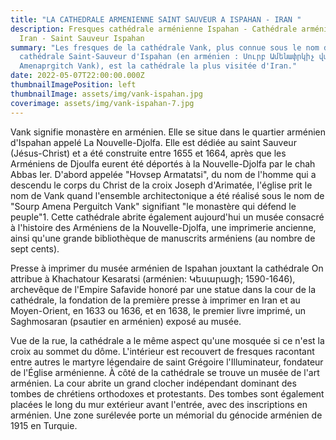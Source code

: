 ```yaml
---
title: "LA CATHEDRALE ARMENIENNE SAINT SAUVEUR A ISPAHAN - IRAN "
description: Fresques cathédrale arménienne Ispahan - Cathédrale arménienne en
  Iran - Saint Sauveur Ispahan
summary: "Les fresques de la cathédrale Vank, plus connue sous le nom de
  cathédrale Saint-Sauveur d'Ispahan (en arménien : Սուրբ Ամենափրկիչ վանք Sourp
  Amenaprgitch Vank), est la cathédrale la plus visitée d'Iran."
date: 2022-05-07T22:00:00.000Z
thumbnailImagePosition: left
thumbnailImage: assets/img/vank-ispahan.jpg
coverimage: assets/img/vank-ispahan-7.jpg
---
```

Vank signifie monastère en arménien. Elle se situe dans le quartier arménien d'Ispahan appelé La Nouvelle-Djolfa. Elle est dédiée au saint Sauveur (Jésus-Christ) et a été construite entre 1655 et 1664, après que les Arméniens de Djoulfa eurent été déportés à la Nouvelle-Djolfa par le chah Abbas Ier. D'abord appelée "Hovsep Armatatsi", du nom de l'homme qui a descendu le corps du Christ de la croix Joseph d'Arimatée, l'église prit le nom de Vank quand l'ensemble architectonique a été réalisé sous le nom de "Sourp Amena Perguitch Vank" signifiant "le monastère qui défend le peuple"1.
Cette cathédrale abrite également aujourd'hui un musée consacré à l'histoire des Arméniens de la Nouvelle-Djolfa, une imprimerie ancienne, ainsi qu'une grande bibliothèque de manuscrits arméniens (au nombre de sept cents).


Presse à imprimer du musée arménien de Ispahan jouxtant la cathédrale
On attribue à Khachatour Kesaratsi (arménien: Կեսարացի; 1590-1646), archevêque de l'Empire Safavide honoré par une statue dans la cour de la cathédrale, la fondation de la première presse à imprimer en Iran et au Moyen-Orient, en 1633 ou 1636, et en 1638, le premier livre imprimé, un Saghmosaran (psautier en arménien) exposé au musée.

Vue de la rue, la cathédrale a le même aspect qu'une mosquée si ce n'est la croix au sommet du dôme. L'intérieur est recouvert de fresques racontant entre autres le martyre légendaire de saint Grégoire l'Illuminateur, fondateur de l'Église arménienne. À côté de la cathédrale se trouve un musée de l'art arménien. La cour abrite un grand clocher indépendant dominant des tombes de chrétiens orthodoxes et protestants. Des tombes sont également placées le long du mur extérieur avant l'entrée, avec des inscriptions en arménien. Une zone surélevée porte un mémorial du génocide arménien de 1915 en Turquie.